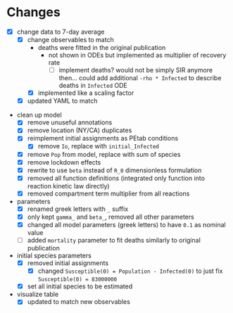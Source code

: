# Changes
- [X] change data to 7-day average
  - [X] change observables to match
    - deaths were fitted in the original publication
      - not shown in ODEs but implemented as multiplier of recovery rate
        - [ ] implement deaths? would not be simply SIR anymore then... could add additional `-rho * Infected` to describe deaths in `Infected` ODE
	- [X] implemented like a scaling factor
  - [X] updated YAML to match

- clean up model
  - [X] remove unuseful annotations
  - [X] remove location (NY/CA) duplicates
  - [X] reimplement initial assignments as PEtab conditions
    - [X] remove `Io`, replace with `initial_Infected`
  - [X] remove `Pop` from model, replace with sum of species
  - [X] remove lockdown effects
  - [X] rewrite to use `beta` instead of `R_0` dimensionless formulation
  - [X] removed all function definitions (integrated only function into reaction kinetic law directly)
  - [X] removed compartment term multiplier from all reactions

- parameters
  - [X] renamed greek letters with `_` suffix
  - [X] only kept `gamma_` and `beta_`, removed all other parameters
  - [X] changed all model parameters (greek letters) to have `0.1` as nominal value
  - [ ] added `mortality` parameter to fit deaths similarly to original publication

- initial species parameters
  - [X] removed initial assignments
    - [X] changed `Susceptible(0) = Population - Infected(0)` to just fix `Susceptible(0) = 83000000`
  - [X] set all initial species to be estimated

- visualize table
  - [X] updated to match new observables
